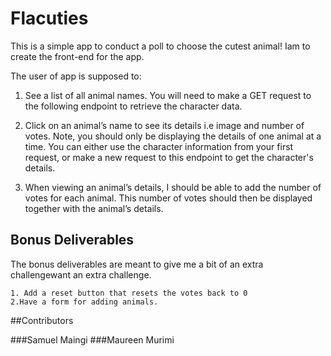 # Flacuties

This is a simple app to conduct a poll to choose the cutest animal!
Iam to create the front-end for the app.

The user of app is supposed to:

1. See a list of all animal names. You will need to make a GET request to the following endpoint to retrieve
 the character data.


2.  Click on an animal’s name to see its details i.e image and number of votes. Note, you should only be displaying the
 details of one animal at a time. You can either use the character information from your first request, or make a new request to this endpoint to get the character's details.


3.  When viewing an animal’s details, I should be able to add the number of votes for each animal.
 This number of votes should then be displayed together with the animal’s details.

##  Bonus Deliverables
The bonus deliverables are meant to give me a bit of an extra  challengewant an extra challenge.

	1. Add a reset button that resets the votes back to 0
	2.Have a form for adding animals.

##Contributors

###Samuel Maingi
###Maureen Murimi

